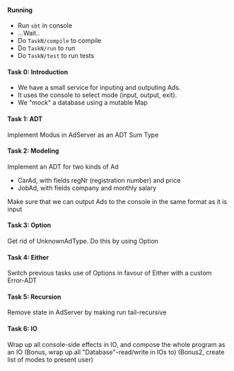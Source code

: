 #### Running
- Run `sbt` in console
- ...Wait..
- Do `TaskN/compile` to compile
- Do `TaskN/run` to run
- Do `TaskN/test` to run tests

#### Task 0: Introduction
- We have a small service for inputing and outputing Ads.
- It uses the console to select mode (input, output, exit).
- We "mock" a database using a mutable Map

#### Task 1: ADT
Implement Modus in AdServer as an ADT Sum Type

#### Task 2: Modeling
Implement an ADT for two kinds of Ad
- CarAd, with fields regNr (registration number) and price
- JobAd, with fields company and monthly salary

Make sure that we can output Ads to the console in the same format as it is input

#### Task 3: Option
Get rid of UnknownAdType. Do this by using Option

#### Task 4: Either
Switch previous tasks use of Options in favour of Either with a custom Error-ADT

#### Task 5: Recursion
Remove state in AdServer by making run tail-recursive

#### Task 6: IO
Wrap up all console-side effects in IO, and compose the whole program as an IO
(Bonus, wrap up all "Database"-read/write in IOs to)
(Bonus2, create list of modes to present user)